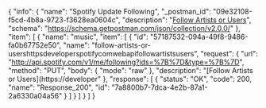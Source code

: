 {
  "info": {
    "name": "Spotify Update Following",
    "_postman_id": "09e32108-f5cd-4b8a-9723-f3628ea0604c",
    "description": "[Follow Artists or Users](https://developer.spotify.com/web-api/follow-artists-users/)",
    "schema": "https://schema.getpostman.com/json/collection/v2.0.0/"
  },
  "item": [
    {
      "name": "music",
      "item": [
        {
          "id": "57187532-094a-49f8-9486-fa0b67752e50",
          "name": "follow-artists-or-usershttpsdeveloperspotifycomwebapifollowartistsusers",
          "request": {
            "url": "http://api.spotify.com/v1/me/following?ids=%7B%7D&type=%7B%7D",
            "method": "PUT",
            "body": {
              "mode": "raw"
            },
            "description": "[Follow Artists or Users](https://developer"
          },
          "response": [
            {
              "status": "OK",
              "code": 200,
              "name": "Response_200",
              "id": "7a8800b7-7dca-4e2b-87a1-2a6330a04a56"
            }
          ]
        }
      ]
    }
  ]
}